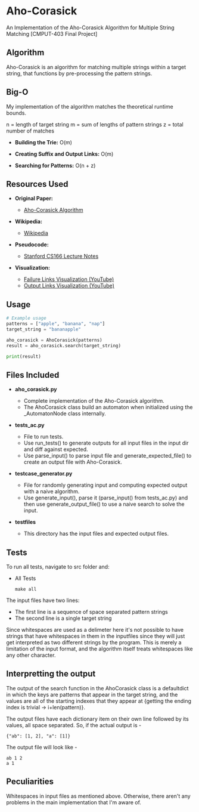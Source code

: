 # Aho-Corasick
An Implementation of the Aho-Corasick Algorithm for Multiple String Matching [CMPUT-403 Final Project] 

## Algorithm
Aho-Corasick is an algorithm for matching multiple strings within a target string, that functions by pre-processing the pattern strings.

## Big-O
My implementation of the algorithm matches the theoretical runtime bounds.

n = length of target string
m = sum of lengths of pattern strings
z = total number of matches
- **Building the Trie:** O(m)

- **Creating Suffix and Output Links:** O(m)

- **Searching for Patterns:** O(n + z)

## Resources Used
- **Original Paper:**
  - [Aho-Corasick Algorithm](https://dl.acm.org/doi/pdf/10.1145/360825.360855)

- **Wikipedia:**
  - [Wikipedia](https://en.wikipedia.org/wiki/Aho%E2%80%93Corasick_algorithm)

- **Pseudocode:**
  - [Stanford CS166 Lecture Notes](https://web.stanford.edu/class/archive/cs/cs166/cs166.1186/lectures/02/Small02.pdf)

- **Visualization:**
  - [Failure Links Visualization (YouTube)](https://www.youtube.com/watch?v=O7_w001f58c)
  - [Output Links Visualization (YouTube)](https://www.youtube.com/watch?v=OFKxWFew_L0)


## Usage
```python
# Example usage
patterns = ["apple", "banana", "nap"]
target_string = "bananapple"

aho_corasick = AhoCorasick(patterns)
result = aho_corasick.search(target_string)

print(result)
```

## Files Included
- **aho_corasick.py**
  - Complete implementation of the Aho-Corasick algorithm.
  - The AhoCorasick class build an automaton when initialized using the _AutomatonNode class internally.

- **tests_ac.py**
  - File to run tests.
  - Use run_tests() to generate outputs for all input files in the input dir and diff against expected.
  - Use parse_input() to parse input file and generate_expected_file() to create an output file with Aho-Corasick.

- **testcase_generator.py**
  - File for randomly generating input and computing expected output with a naive algorithm.
  - Use generate_input(), parse it (parse_input() from tests_ac.py) and then use generate_output_file() to use a naive search to solve the input.

- **testfiles**
  - This directory has the input files and expected output files.

## Tests
To run all tests, navigate to src folder and:
- All Tests
  ```
  make all
  ```

The input files have two lines:
- The first line is a sequence of space separated pattern strings
- The second line is a single target string

Since whitespaces are used as a delimeter here it's not possible to have strings that have whitespaces in them in the inputfiles since they will just get interpreted as two different strings by the program. This is merely a limitation of the input format, and the algorithm itself treats whitespaces like any other character.

## Interpretting the output
The output of the search function in the AhoCorasick class is a defaultdict in which the keys are patterns that appear in the target string, and the values are all of the starting indexes that they appear at {getting the ending index is trivial -> i+len(pattern)}.

The output files have each dictionary item on their own line followed by its values, all space separated.
So, if the actual output is -
```
{"ab": [1, 2], "a": [1]}
```
The output file will look like -
```
ab 1 2
a 1
```

## Peculiarities
Whitespaces in input files as mentioned above. Otherwise, there aren't any problems in the main implementation that I'm aware of.
